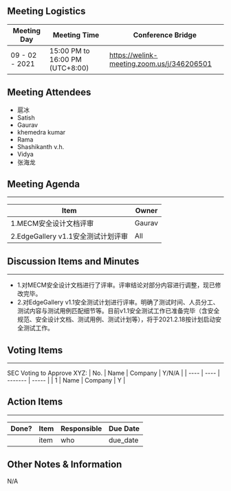 ## Meeting Logistics

| Meeting Day    | Meeting Time                    | Conference Bridge                          |
| -------------- | ------------------------------- | ------------------------------------------ |
| 09 - 02 - 2021 | 15:00 PM to 16:00 PM (UTC+8:00) | https://welink-meeting.zoom.us/j/346206501 |

## Meeting Attendees
- 扈冰
- Satish
- Gaurav
- khemedra kumar
- Rama
- Shashikanth v.h.
- Vidya
- 张海龙


## Meeting Agenda

** **
| Item                               | Owner  |
| ---------------------------------- | ------ |
| 1.MECM安全设计文档评审             | Gaurav |
| 2.EdgeGallery v1.1安全测试计划评审 | All    |


## Discussion Items and Minutes

** **
- 1.对MECM安全设计文档进行了评审。评审结论对部分内容进行调整，现已修改完毕。
- 2.对EdgeGallery v1.1安全测试计划进行评审。明确了测试时间、人员分工、测试内容与测试用例匹配细节等。目前v1.1安全测试工作已准备完毕（含安全规范、安全设计文档、测试用例、测试计划等），将于2021.2.18按计划启动安全测试工作。

## Voting Items

** **
SEC Voting to Approve XYZ:
| No.  | Name | Company | Y/N/A |
| ---- | ---- | ------- | ----- |
| 1    | Name | Company | Y     |

## Action Items
** **
| Done? | Item | Responsible | Due Date |
| ----- | ---- | ----------- | -------- |
|       | item | who         | due_date |

## Other Notes & Information
N/A
